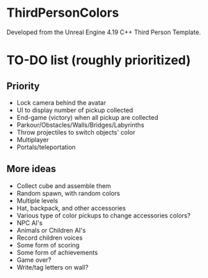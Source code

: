 # ThirdPersonColors

Developed from the Unreal Engine 4.19 C++ Third Person Template.

# TO-DO list (roughly prioritized)
## Priority
- Lock camera behind the avatar
- UI to display number of pickup collected
- End-game (victory) when all pickup are collected
- Parkour/Obstacles/Walls/Bridges/Labyrinths
- Throw projectiles to switch objects' color
- Multiplayer
- Portals/teleportation

## More ideas
- Collect cube and assemble them
- Random spawn, with random colors
- Multiple levels
- Hat, backpack, and other accessories
- Various type of color pickups to change accessories colors?
- NPC AI's
- Animals or Children AI's
- Record children voices
- Some form of scoring
- Some form of achievements
- Game over?
- Write/tag letters on wall?